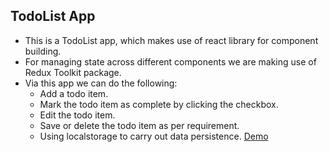 ## TodoList App
* This is a TodoList app, which makes use of react library for component building.
* For managing state across different components we are making use of Redux Toolkit package.
* Via this app we can do the following:
    * Add a todo item.
    * Mark the todo item as complete by clicking the checkbox.
    * Edit the todo item.
    * Save or delete the todo item as per requirement.
    * Using localstorage to carry out data persistence.
    [Demo](https://gouritd.github.io/TodoListApp/)
